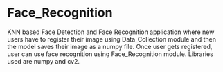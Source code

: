 # Face_Recognition
KNN based Face Detection and Face Recognition application where new users have to register their image using Data_Collection module and then the model saves their image as a numpy file. Once user gets registered, user can use face recognition using Face_Recognition module. Libraries used are numpy and cv2.
